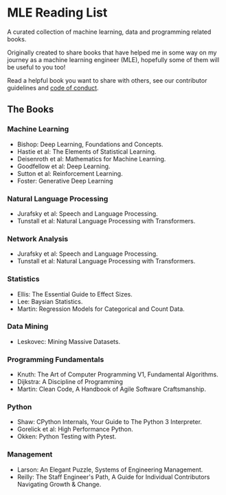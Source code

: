 # MLE Reading List
A curated collection of machine learning, data and programming related books.

Originally created to share books that have helped me in some way on my journey as a machine learning engineer (MLE), hopefully some of them will be useful to you too!  

Read a helpful book you want to share with others, see our contributor guidelines and [code of conduct](https://github.com/justinbt1/MLE-Reading-List/blob/main/CODE_OF_CONDUCT.md).

## The Books
### Machine Learning
- Bishop: Deep Learning, Foundations and Concepts.
- Hastie et al: The Elements of Statistical Learning.
- Deisenroth et al: Mathematics for Machine Learning.
- Goodfellow et al: Deep Learning.
- Sutton et al: Reinforcement Learning.
- Foster: Generative Deep Learning

### Natural Language Processing
- Jurafsky et al: Speech and Language Processing.
- Tunstall et al: Natural Language Processing with Transformers.

### Network Analysis
- Jurafsky et al: Speech and Language Processing.
- Tunstall et al: Natural Language Processing with Transformers.

### Statistics 
- Ellis: The Essential Guide to Effect Sizes.
- Lee: Baysian Statistics.
- Martin: Regression Models for Categorical and Count Data.

### Data Mining
- Leskovec: Mining Massive Datasets.

### Programming Fundamentals
- Knuth: The Art of Computer Programming V1, Fundamental Algorithms.
- Dijkstra: A Discipline of Programming
- Martin: Clean Code, A Handbook of Agile Software Craftsmanship.

### Python
- Shaw: CPython Internals, Your Guide to The Python 3 Interpreter.
- Gorelick et al: High Performance Python.
- Okken: Python Testing with Pytest.

### Management
- Larson: An Elegant Puzzle, Systems of Engineering Management.
- Reilly: The Staff Engineer's Path, A Guide for Individual Contributors Navigating Growth & Change.
